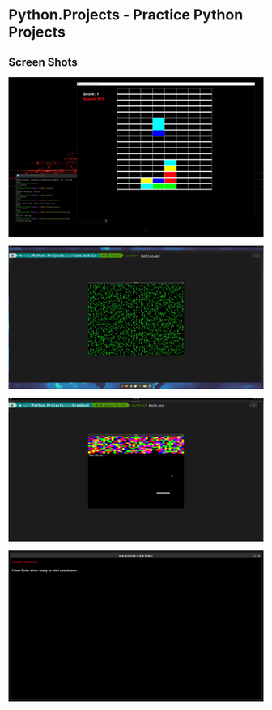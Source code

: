 # Python.Projects - Practice Python Projects

## Screen Shots

![puzzleimg](https://github.com/lostjared/Python.Projects/blob/main/screens/pygame.jpg "Python Game")

![matriximg](https://github.com/lostjared/Python.Projects/blob/main/screens/matrix.jpg "Matrix")

![breakout](https://github.com/lostjared/Python.Projects/blob/main/screens/breakout.jpg "breakout")

![wordimg](https://github.com/lostjared/Python.Projects/blob/main/screens/remember.jpg "Word Game")

